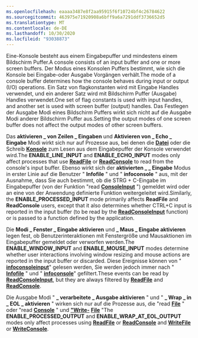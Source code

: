 ```yaml
---
ms.openlocfilehash: eaaaa3487e8f2aa95915f6f10724bf4c26784622
ms.sourcegitcommit: 463975e71920908a6bff9a6a7291ddf3736652d5
ms.translationtype: MT
ms.contentlocale: de-DE
ms.lasthandoff: 10/30/2020
ms.locfileid: "93038873"
---
```

<span data-ttu-id="771dd-101">Eine-Konsole besteht aus einem Eingabepuffer und mindestens einem Bildschirm Puffer.</span><span class="sxs-lookup"><span data-stu-id="771dd-101">A console consists of an input buffer and one or more screen buffers.</span></span> <span data-ttu-id="771dd-102">Der Modus eines Konsolen Puffers bestimmt, wie sich die Konsole bei Eingabe-oder Ausgabe Vorgängen verhält.</span><span class="sxs-lookup"><span data-stu-id="771dd-102">The mode of a console buffer determines how the console behaves during input or output (I/O) operations.</span></span> <span data-ttu-id="771dd-103">Ein Satz von flagkonstanten wird mit Eingabe Handles verwendet, und ein anderer Satz wird mit Bildschirm Puffer (Ausgabe) Handles verwendet.</span><span class="sxs-lookup"><span data-stu-id="771dd-103">One set of flag constants is used with input handles, and another set is used with screen buffer (output) handles.</span></span> <span data-ttu-id="771dd-104">Das Festlegen der Ausgabe Modi eines Bildschirm Puffers wirkt sich nicht auf die Ausgabe Modi anderer Bildschirm Puffer aus.</span><span class="sxs-lookup"><span data-stu-id="771dd-104">Setting the output modes of one screen buffer does not affect the output modes of other screen buffers.</span></span>

<span data-ttu-id="771dd-105">Das **aktivieren \_ von Zeilen \_ Eingaben** und **Aktivieren von \_ Echo \_ Eingabe** Modi wirkt sich nur auf Prozesse aus, bei denen die [**Datei**](https://msdn.microsoft.com/library/windows/desktop/aa365467) oder die Schreib [**Konsole**](../readconsole.md) zum Lesen aus dem Eingabepuffer der Konsole verwendet wird.</span><span class="sxs-lookup"><span data-stu-id="771dd-105">The **ENABLE\_LINE\_INPUT** and **ENABLE\_ECHO\_INPUT** modes only affect processes that use [**ReadFile**](https://msdn.microsoft.com/library/windows/desktop/aa365467) or [**ReadConsole**](../readconsole.md) to read from the console's input buffer.</span></span> <span data-ttu-id="771dd-106">Ebenso wirkt sich der **aktivierten \_ \_ Eingabe** Modus in erster Linie auf die Benutzer " **Infofile** " und " **infoconsole** " aus, mit der Ausnahme, dass Sie auch bestimmt, ob die STRG + C-Eingabe im Eingabepuffer (von der Funktion "read [**ConsoleInput**](../readconsoleinput.md) ") gemeldet wird oder an eine von der Anwendung definierte Funktion weitergeleitet wird.</span><span class="sxs-lookup"><span data-stu-id="771dd-106">Similarly, the **ENABLE\_PROCESSED\_INPUT** mode primarily affects **ReadFile** and **ReadConsole** users, except that it also determines whether CTRL+C input is reported in the input buffer (to be read by the [**ReadConsoleInput**](../readconsoleinput.md) function) or is passed to a function defined by the application.</span></span>

<span data-ttu-id="771dd-107">Die **Modi \_ Fenster \_ Eingabe aktivieren** und **\_ Maus \_ Eingabe aktivieren** legen fest, ob Benutzerinteraktionen mit Fenstergröße und Mausaktionen im Eingabepuffer gemeldet oder verworfen werden.</span><span class="sxs-lookup"><span data-stu-id="771dd-107">The **ENABLE\_WINDOW\_INPUT** and **ENABLE\_MOUSE\_INPUT** modes determine whether user interactions involving window resizing and mouse actions are reported in the input buffer or discarded.</span></span> <span data-ttu-id="771dd-108">Diese Ereignisse können von " [**infoconsoleinput**](../readconsoleinput.md)" gelesen werden, Sie werden jedoch immer nach " [**Infofile**](https://msdn.microsoft.com/library/windows/desktop/aa365467) " und " [**infoconsole**](../readconsole.md)" gefiltert.</span><span class="sxs-lookup"><span data-stu-id="771dd-108">These events can be read by [**ReadConsoleInput**](../readconsoleinput.md), but they are always filtered by [**ReadFile**](https://msdn.microsoft.com/library/windows/desktop/aa365467) and [**ReadConsole**](../readconsole.md).</span></span>

<span data-ttu-id="771dd-109">Die Ausgabe Modi " **\_ verarbeitete \_ Ausgabe aktivieren** " und " **\_ Wrap \_ in \_ EOL \_ aktivieren** " wirken sich nur auf die Prozesse aus, die "read [**File**](https://msdn.microsoft.com/library/windows/desktop/aa365467) " oder "read [**Console**](../readconsole.md) " und [**"Write-**](../writeconsole.md) [**File**](https://msdn.microsoft.com/library/windows/desktop/aa365747) "</span><span class="sxs-lookup"><span data-stu-id="771dd-109">The **ENABLE\_PROCESSED\_OUTPUT** and **ENABLE\_WRAP\_AT\_EOL\_OUTPUT** modes only affect processes using [**ReadFile**](https://msdn.microsoft.com/library/windows/desktop/aa365467) or [**ReadConsole**](../readconsole.md) and [**WriteFile**](https://msdn.microsoft.com/library/windows/desktop/aa365747) or [**WriteConsole**](../writeconsole.md).</span></span>
